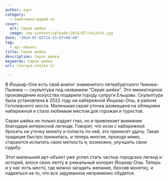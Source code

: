 ```yaml
---
author: egor
category:
  - памятники-марий-эл
cover:
  alt: Серая шейка
  image: /wp-content/uploads/2024/07/chizhik.jpg
date: "2024-07-02T14:23:07+00:00"
tag:
  - арт-объект
title: Серая шейка
description: Серая шейка
keywords: Серая шейка
url: /seraya-shejka-2/

---
```

В Йошкар-Оле есть свой аналог знаменитого петербургского Чижика-Пыжика — скульптура под названием "Серая шейка". Это миниатюрное произведение искусства подарили городу супруги Ельцовы. Скульптура была установлена в 2022 году на набережной Йошкар-Олы, в районе Гоголевского моста. Маленькая серая уточка размещена на облицовке набережной и стала любимым местом для горожан и туристов.

Серая шейка не только радует глаз, но и привлекает внимание благодаря интересной легенде. Говорят, что если с набережной бросить на уточку монету и попасть по ней, это принесет удачу. Такая традиция быстро прижилась, и теперь многие, проходя мимо, стараются испытать свою меткость и, возможно, улучшить свою судьбу.

Этот маленький арт-объект уже успел стать частью городских легенд и историй, внося свою лепту в уникальный колорит Йошкар-Олы. Теперь и у нас есть место, где можно загадать желание, бросив монетку, и надеяться на то, что все задуманное непременно сбудется.
